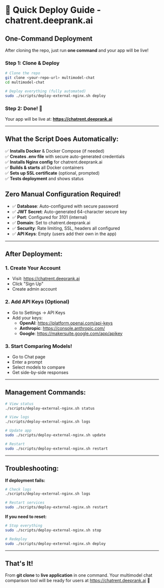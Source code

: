 # 🚀 Quick Deploy Guide - chatrent.deeprank.ai

## One-Command Deployment

After cloning the repo, just run **one command** and your app will be live!

### Step 1: Clone & Deploy
```bash
# Clone the repo
git clone <your-repo-url> multimodel-chat
cd multimodel-chat

# Deploy everything (fully automated)
sudo ./scripts/deploy-external-nginx.sh deploy
```

### Step 2: Done! 🎉
Your app will be live at: **https://chatrent.deeprank.ai**

---

## What the Script Does Automatically:

✅ **Installs Docker** & Docker Compose (if needed)  
✅ **Creates .env file** with secure auto-generated credentials  
✅ **Installs Nginx config** for chatrent.deeprank.ai  
✅ **Builds & starts** all Docker containers  
✅ **Sets up SSL certificate** (optional, prompted)  
✅ **Tests deployment** and shows status  

## Zero Manual Configuration Required!

- ✅ **Database**: Auto-configured with secure password
- ✅ **JWT Secret**: Auto-generated 64-character secure key  
- ✅ **Port**: Configured for 3101 (internal) 
- ✅ **Domain**: Set to chatrent.deeprank.ai
- ✅ **Security**: Rate limiting, SSL, headers all configured
- ✅ **API Keys**: Empty (users add their own in the app)

---

## After Deployment:

### 1. Create Your Account
- Visit: https://chatrent.deeprank.ai
- Click "Sign Up" 
- Create admin account

### 2. Add API Keys (Optional)
- Go to Settings → API Keys
- Add your keys:
  - **OpenAI**: https://platform.openai.com/api-keys
  - **Anthropic**: https://console.anthropic.com/
  - **Google**: https://makersuite.google.com/app/apikey

### 3. Start Comparing Models!
- Go to Chat page
- Enter a prompt
- Select models to compare
- Get side-by-side responses

---

## Management Commands:

```bash
# View status
./scripts/deploy-external-nginx.sh status

# View logs  
./scripts/deploy-external-nginx.sh logs

# Update app
sudo ./scripts/deploy-external-nginx.sh update

# Restart
sudo ./scripts/deploy-external-nginx.sh restart
```

---

## Troubleshooting:

**If deployment fails:**
```bash
# Check logs
./scripts/deploy-external-nginx.sh logs

# Restart services
sudo ./scripts/deploy-external-nginx.sh restart
```

**If you need to reset:**
```bash
# Stop everything
sudo ./scripts/deploy-external-nginx.sh stop

# Redeploy
sudo ./scripts/deploy-external-nginx.sh deploy
```

---

## That's It! 

From **git clone** to **live application** in one command. Your multimodel chat comparison tool will be ready for users at https://chatrent.deeprank.ai 🎯